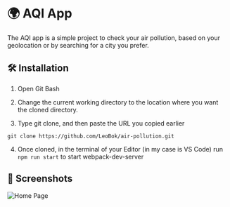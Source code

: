 # 🌍 AQI App 

The AQI app is a simple project to check your air pollution, based on your geolocation or by searching for a city you prefer.

## 🛠 Installation

1. Open Git Bash

2. Change the current working directory to the location where you want the 
   cloned directory.

3. Type git clone, and then paste the URL you copied earlier

``
git clone https://github.com/LeoBok/air-pollution.git
``

4. Once cloned, in the terminal of your Editor (in my case is VS Code) run ``npm run start`` to start webpack-dev-server

## 📸 Screenshots

![Home Page](images/home_screen.png)
